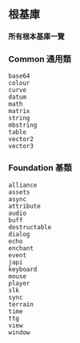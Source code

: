 ## 根基庫

#### 所有根本基庫一覽

### Common 通用類

```text
base64
colour
curve
datum
math
matrix
string
mbstring
table
vector2
vector3
```

### Foundation 基類

```text
alliance
assets
async
attribute
audio
buff
destructable
dialog
echo
enchant
event
japi
keyboard
mouse
player
slk
sync
terrain
time
ttg
view
window
```
